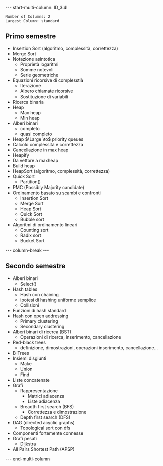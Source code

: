 
--- start-multi-column: ID_3i4l
```column-settings
Number of Columns: 2
Largest Column: standard
```

## Primo semestre
- Insertion Sort (algoritmo, complessità, correttezza) 
- Merge Sort
- Notazione asintotica
	- Proprietà logaritmi
	- Somme notevoli 
	- Serie geometriche
- Equazioni ricorsive di complesstià
	- Iterazione
	- Albero chiamate ricorsive
	- Sostituzione di variabili
- Ricerca binaria
- Heap
	- Max heap 
	- Min heap 
- Alberi binari 
	- completo 
	- quasi completo 
- Heap $\Large \to$ priority queues
- Calcolo complessità e correttezza
- Cancellazione in max heap
- Heapify
- Da vettore a maxheap 
- Build heap 
- HeapSort (algoritmo, complessità, correttezza) 
- Quick Sort 
	- Partition()
- PMC (Possibly Majority candidate)
- Ordinamento basato su scambi e confronti 
	- Insertion Sort
	- Merge Sort
	- Heap Sort 
	- Quick Sort
	- Bubble sort
- Algoritmi di ordinamento lineari 
	- Counting sort
	- Radix sort
	- Bucket Sort

--- column-break ---

## Secondo semestre
- Alberi binari 
	- Select()
- Hash tables
	- Hash con chaining
	- ipotesi di hashing uniforme semplice
	- Collisioni
- Funzioni di hash standard
- Hash con open addressing
	- Primary clustering 
	- Secondary clustering
- Alberi binari di ricerca (BST)
	- Operazioni di ricerca, inserimento, cancellazione
- Red-black trees
	- definizione, dimostrazioni, operazioni inserimento, cancellazione...
- B-Trees
- Insiemi disgiunti
	- Make 
	- Union
	- Find
- Liste concatenate
- Grafi
	- Rappresentazione
		- Matrici adiacenza
		- Liste adiacenza
	- Breadth first search (BFS)
		- Correttezza e dimostrazione
	- Depth first search (DFS)
- DAG (directed acyclic graphs)
	- Topological sort con dfs
- Componenti fortemente connesse
- Grafi pesati 
	- Dijkstra
- All Pairs Shortest Path (APSP)
















	









--- end-multi-column


